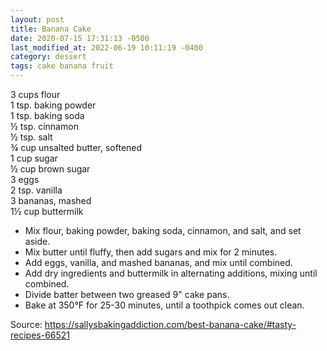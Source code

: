 ```yaml
---
layout: post
title: Banana Cake
date: 2020-07-15 17:31:13 -0500
last_modified_at: 2022-06-19 10:11:19 -0400
category: dessert
tags: cake banana fruit
---
```

3 cups flour  
1 tsp. baking powder  
1 tsp. baking soda  
½ tsp. cinnamon  
½ tsp. salt  
¾ cup unsalted butter, softened  
1 cup sugar  
½ cup brown sugar  
3 eggs  
2 tsp. vanilla  
3 bananas, mashed  
1½ cup buttermilk  

  * Mix flour, baking powder, baking soda, cinnamon, and salt, and set aside.
  * Mix butter until fluffy, then add sugars and mix for 2 minutes.
  * Add eggs, vanilla, and mashed bananas, and mix until combined.
  * Add dry ingredients and buttermilk in alternating additions, mixing until combined.
  * Divide batter between two greased 9" cake pans.
  * Bake at 350°F for 25-30 minutes, until a toothpick comes out clean.

Source: <https://sallysbakingaddiction.com/best-banana-cake/#tasty-recipes-66521>
